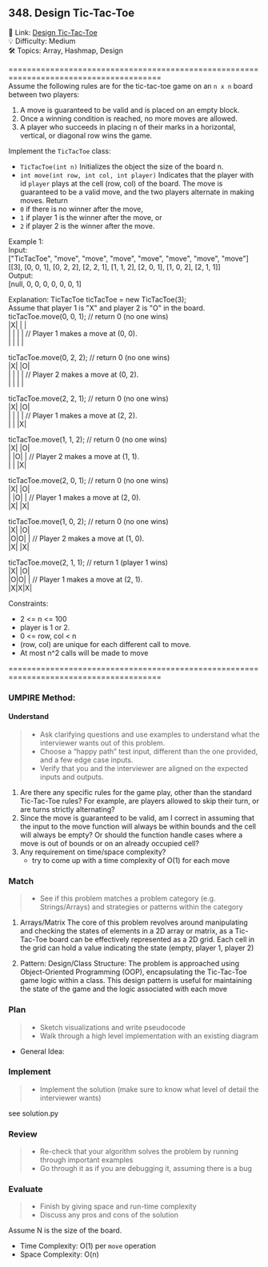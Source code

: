 ## 348. Design Tic-Tac-Toe
🔗  Link: [Design Tic-Tac-Toe](https://leetcode.com/problems/design-tic-tac-toe/description/)<br>
💡 Difficulty: Medium<br>
🛠️ Topics: Array, Hashmap, Design<br>

=======================================================================================<br>
Assume the following rules are for the tic-tac-toe game on an `n x n` board between two players:<br>

1) A move is guaranteed to be valid and is placed on an empty block.
2) Once a winning condition is reached, no more moves are allowed.
3) A player who succeeds in placing n of their marks in a horizontal, vertical, or diagonal row wins the game.

Implement the `TicTacToe` class:<br>
- `TicTacToe(int n)` Initializes the object the size of the board n.
- `int move(int row, int col, int player)` Indicates that the player with id `player` plays at the cell (row, col) of the board. The move is guaranteed to be a valid move, and the two players alternate in making moves. Return
- `0` if there is no winner after the move,
- `1` if player 1 is the winner after the move, or
- `2` if player 2 is the winner after the move.

Example 1:<br>
Input:<br>
["TicTacToe", "move", "move", "move", "move", "move", "move", "move"]<br>
[[3], [0, 0, 1], [0, 2, 2], [2, 2, 1], [1, 1, 2], [2, 0, 1], [1, 0, 2], [2, 1, 1]]<br>
Output:<br>
[null, 0, 0, 0, 0, 0, 0, 1]<br>

Explanation:
TicTacToe ticTacToe = new TicTacToe(3);<br>
Assume that player 1 is "X" and player 2 is "O" in the board.<br>
ticTacToe.move(0, 0, 1); // return 0 (no one wins)<br>
|X| | |<br>
| | | |    // Player 1 makes a move at (0, 0).<br>
| | | |<br>

ticTacToe.move(0, 2, 2); // return 0 (no one wins)<br>
|X| |O|<br>
| | | |    // Player 2 makes a move at (0, 2).<br>
| | | |<br>

ticTacToe.move(2, 2, 1); // return 0 (no one wins)<br>
|X| |O|<br>
| | | |    // Player 1 makes a move at (2, 2).<br>
| | |X|<br>

ticTacToe.move(1, 1, 2); // return 0 (no one wins)<br>
|X| |O|<br>
| |O| |    // Player 2 makes a move at (1, 1).<br>
| | |X|<br>

ticTacToe.move(2, 0, 1); // return 0 (no one wins)<br>
|X| |O|<br>
| |O| |    // Player 1 makes a move at (2, 0).<br>
|X| |X|<br>

ticTacToe.move(1, 0, 2); // return 0 (no one wins)<br>
|X| |O|<br>
|O|O| |    // Player 2 makes a move at (1, 0).<br>
|X| |X|<br>

ticTacToe.move(2, 1, 1); // return 1 (player 1 wins)<br>
|X| |O|<br>
|O|O| |    // Player 1 makes a move at (2, 1).<br>
|X|X|X|<br>



Constraints:<br>
- 2 <= n <= 100
- player is 1 or 2.
- 0 <= row, col < n
- (row, col) are unique for each different call to move.
- At most n^2 calls will be made to move

=======================================================================================<br>
### UMPIRE Method:
#### Understand

> - Ask clarifying questions and use examples to understand what the interviewer wants out of this problem.
> - Choose a “happy path” test input, different than the one provided, and a few edge case inputs. 
> - Verify that you and the interviewer are aligned on the expected inputs and outputs.
1. Are there any specific rules for the game play, other than the standard Tic-Tac-Toe rules? For example, are players allowed to skip their turn, or are turns strictly alternating?
2. Since the move is guaranteed to be valid, am I correct in assuming that the input to the move function will always be within bounds and the cell will always be empty? Or should the function handle cases where a move is out of bounds or on an already occupied cell?
3. Any requirement on time/space complexity? 
    - try to come up with a time complexity of O(1) for each move



### Match
> - See if this problem matches a problem category (e.g. Strings/Arrays) and strategies or patterns within the category


1. Arrays/Matrix
The core of this problem revolves around manipulating and checking the states of elements in a 2D array or matrix, as a Tic-Tac-Toe board can be effectively represented as a 2D grid. Each cell in the grid can hold a value indicating the state (empty, player 1, player 2)

2. Pattern: Design/Class Structure: 
The problem is approached using Object-Oriented Programming (OOP), encapsulating the Tic-Tac-Toe game logic within a class. This design pattern is useful for maintaining the state of the game and the logic associated with each move

### Plan
> - Sketch visualizations and write pseudocode
> - Walk through a high level implementation with an existing diagram

- General Idea: 



### Implement
> - Implement the solution (make sure to know what level of detail the interviewer wants)

see solution.py

### Review
> - Re-check that your algorithm solves the problem by running through important examples
> - Go through it as if you are debugging it, assuming there is a bug

### Evaluate
> - Finish by giving space and run-time complexity
> - Discuss any pros and cons of the solution

Assume N is the size of the board. 

- Time Complexity: O(1) per `move` operation
- Space Complexity: O(n)